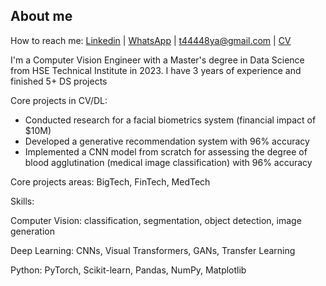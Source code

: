 ## About me

How to reach me: [Linkedin](https://www.linkedin.com/in/anyaa-podshi/) | [WhatsApp](https://wa.me/351920383795) | t44448ya@gmail.com |
 [CV](https://drive.google.com/file/d/1uyaxWsD-X1zoHCufzefAtUUCvaRU2PaY/view?usp=sharing) 

I'm a Computer Vision Engineer with a Master's degree in Data Science from HSE Technical Institute in 2023. I have 3 years of experience and finished 5+ DS projects

Core projects in CV/DL:

* Conducted research for a facial biometrics system (financial impact of $10M)
* Developed a generative recommendation system with 96% accuracy
* Implemented a CNN model from scratch for assessing the degree of blood agglutination (medical image classification) with 96% accuracy

Core projects areas: BigTech, FinTech, MedTech

Skills:

Computer Vision: classification, segmentation, object detection, image generation

Deep Learning: CNNs, Visual Transformers, GANs, Transfer Learning

Python: PyTorch, Scikit-learn, Pandas, NumPy, Matplotlib


